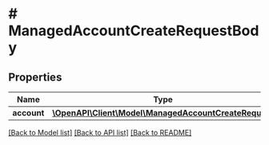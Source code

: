 # # ManagedAccountCreateRequestBody

## Properties

Name | Type | Description | Notes
------------ | ------------- | ------------- | -------------
**account** | [**\OpenAPI\Client\Model\ManagedAccountCreateRequest**](ManagedAccountCreateRequest.md) |  | [optional]

[[Back to Model list]](../../README.md#models) [[Back to API list]](../../README.md#endpoints) [[Back to README]](../../README.md)
